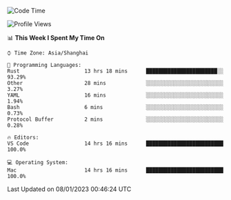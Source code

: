 <!--START_SECTION:waka-->
![Code Time](http://img.shields.io/badge/Code%20Time-1%2C839%20hrs%2017%20mins-blue)

![Profile Views](http://img.shields.io/badge/Profile%20Views-61-blue)

📊 **This Week I Spent My Time On** 

```text
⌚︎ Time Zone: Asia/Shanghai

💬 Programming Languages: 
Rust                     13 hrs 18 mins      ███████████████████████░░   93.29% 
Other                    28 mins             ░░░░░░░░░░░░░░░░░░░░░░░░░   3.27% 
YAML                     16 mins             ░░░░░░░░░░░░░░░░░░░░░░░░░   1.94% 
Bash                     6 mins              ░░░░░░░░░░░░░░░░░░░░░░░░░   0.73% 
Protocol Buffer          2 mins              ░░░░░░░░░░░░░░░░░░░░░░░░░   0.28%

🔥 Editors: 
VS Code                  14 hrs 16 mins      █████████████████████████   100.0%

💻 Operating System: 
Mac                      14 hrs 16 mins      █████████████████████████   100.0%

```


 Last Updated on 08/01/2023 00:46:24 UTC
<!--END_SECTION:waka-->

<!--![CodersRank](https://cr-skills-chart-widget.azurewebsites.net/api/api?username=BugenZhao&padding=16&tooltip=true&branding=false&sort-by-score=true&skills=Rust%2C%20Swift%2C%20C%2C%20TypeScript%2C%20Java%2C%20Go%2C%20Dart%2C%20C%2B%2B%2C%20Python%2C%20Assembly%2C%20Shell%2C%20Kotlin)-->

